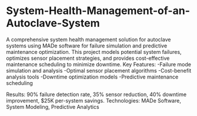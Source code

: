 # System-Health-Management-of-an-Autoclave-System

A comprehensive system health management solution for autoclave systems using MADe software for failure simulation and predictive maintenance optimization. This project models potential system failures, optimizes sensor placement strategies, and provides cost-effective maintenance scheduling to minimize downtime.
Key Features:
-Failure mode simulation and analysis
-Optimal sensor placement algorithms
-Cost-benefit analysis tools
-Downtime optimization models
-Predictive maintenance scheduling

Results: 90% failure detection rate, 35% sensor reduction, 40% downtime improvement, $25K per-system savings.
Technologies: MADe Software, System Modeling, Predictive Analytics
